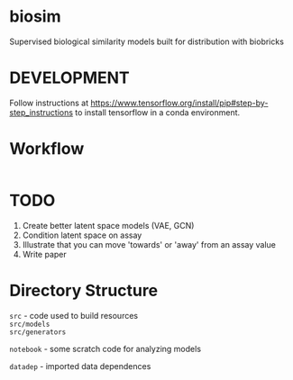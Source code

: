 # biosim
Supervised biological similarity models built for distribution with biobricks

# DEVELOPMENT
Follow instructions at https://www.tensorflow.org/install/pip#step-by-step_instructions to install tensorflow in a conda environment. 

# Workflow
```
```

# TODO
1. Create better latent space models (VAE, GCN)
2. Condition latent space on assay
3. Illustrate that you can move 'towards' or 'away' from an assay value
4. Write paper

# Directory Structure

`src` - code used to build resources  
`src/models`  
`src/generators` 

`notebook` - some scratch code for analyzing models  

`datadep` - imported data dependences